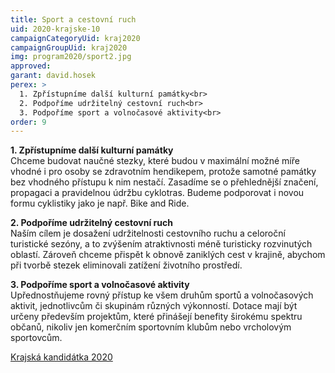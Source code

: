 ```yaml
---
title: Sport a cestovní ruch
uid: 2020-krajske-10
campaignCategoryUid: kraj2020
campaignGroupUid: kraj2020
img: program2020/sport2.jpg
approved:
garant: david.hosek
perex: >
  1. Zpřístupníme další kulturní památky<br>
  2. Podpoříme udržitelný cestovní ruch<br>
  3. Podpoříme sport a volnočasové aktivity<br>  
order: 9
---
```


**1. Zpřístupníme další kulturní památky**<br>
Chceme budovat naučné stezky, které budou v maximální možné míře vhodné i pro osoby se zdravotním hendikepem, protože samotné památky bez vhodného přístupu k nim nestačí. Zasadíme se o přehlednější značení, propagaci a pravidelnou údržbu cyklotras. Budeme podporovat i novou formu cyklistiky jako je např. Bike and Ride.

**2. Podpoříme udržitelný cestovní ruch**<br>
Naším cílem je dosažení udržitelnosti cestovního ruchu a celoroční turistické sezóny, a to zvýšením atraktivnosti méně turisticky rozvinutých oblastí. Zároveň chceme přispět k obnově zaniklých cest v krajině, abychom při tvorbě stezek eliminovali zatížení životního prostředí.

**3. Podpoříme sport a volnočasové aktivity**<br>
Upřednostňujeme rovný přístup ke všem druhům sportů a volnočasových aktivit, jednotlivcům či skupinám různých výkonností. Dotace mají být určeny především projektům, které přinášejí benefity širokému spektru občanů, nikoliv jen komerčním sportovním klubům nebo vrcholovým sportovcům.

[Krajská kandidátka 2020](/volby/2020/krajske/)


